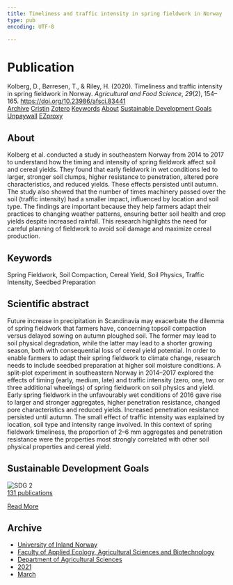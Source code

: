 ```yaml
---
title: Timeliness and traffic intensity in spring fieldwork in Norway
type: pub
encoding: UTF-8

---
```

<h1>Publication</h1>
<article id="csl-bib-container-KHN4UBVV" class="csl-bib-container">
  <div class="csl-bib-body"> <div class="csl-entry">Kolberg, D., Børresen, T., &#38; Riley, H. (2020). Timeliness and traffic intensity in spring fieldwork in Norway. <i>Agricultural and Food Science</i>, <i>29</i>(2), 154–165. <a href="https://doi.org/10.23986/afsci.83441">https://doi.org/10.23986/afsci.83441</a></div> </div>
  <div class="csl-bib-buttons">
    <a href="#taxonomy-article-KHN4UBVV" alt="archive" class="csl-bib-button">Archive</a>
    <a href="https://app.cristin.no/results/show.jsf?id=1900126" alt="Cristin" class="csl-bib-button">Cristin</a>
    <a href="http://zotero.org/groups/5881554/items/KHN4UBVV" alt="Zotero" class="csl-bib-button">Zotero</a>
    <a href="#keywords-article-KHN4UBVV" alt="keywords" class="csl-bib-button">Keywords</a>
    <a href="#about-article-KHN4UBVV" alt="about_pub" class="csl-bib-button">About</a>
    <a href="#sdg-article-KHN4UBVV" alt="sdg" class="csl-bib-button">Sustainable Development Goals</a>
    <a href="https://journal.fi/afs/article/download/83441/53137" alt="Unpaywall" class="csl-bib-button">Unpaywall</a>
    <a href="https://journal.fi/afs/article/download/83441/53137" alt="EZproxy" class="csl-bib-button">EZproxy</a>
  </div>
  <div id="csl-bib-meta-container-KHN4UBVV"></div>
</article>
<div id="csl-bib-meta-KHN4UBVV" class="csl-bib-meta">
  <article id="about-article-KHN4UBVV" class="about_pub-article">
    <h1>About</h1>
    Kolberg et al. conducted a study in southeastern Norway from 2014 to 2017 to understand how the timing and intensity of spring fieldwork affect soil and cereal yields. They found that early fieldwork in wet conditions led to larger, stronger soil clumps, higher resistance to penetration, altered pore characteristics, and reduced yields. These effects persisted until autumn. The study also showed that the number of times machinery passed over the soil (traffic intensity) had a smaller impact, influenced by location and soil type. The findings are important because they help farmers adapt their practices to changing weather patterns, ensuring better soil health and crop yields despite increased rainfall. This research highlights the need for careful planning of fieldwork to avoid soil damage and maximize cereal production.
  </article>
  <article id="keywords-article-KHN4UBVV" class="keywords-article">
    <h1>Keywords</h1>
    Spring Fieldwork, Soil Compaction, Cereal Yield, Soil Physics, Traffic Intensity, Seedbed Preparation
  </article>
  <article id="abstract-article-KHN4UBVV" class="abstract-article">
    <h1>Scientific abstract</h1>
    Future increase in precipitation in Scandinavia may exacerbate the dilemma of spring fieldwork that farmers have, concerning topsoil compaction versus delayed sowing on autumn ploughed soil. The former may lead to soil physical degradation, while the latter may lead to a shorter growing season, both with consequential loss of cereal yield potential. In order to enable farmers to adapt their spring fieldwork to climate change, research needs to include seedbed preparation at higher soil moisture conditions. A split-plot experiment in southeastern Norway in 2014–2017 explored the effects of timing (early, medium, late) and traffic intensity (zero, one, two or three additional wheelings) of spring fieldwork on soil physics and yield. Early spring fieldwork in the unfavourably wet conditions of 2016 gave rise to larger and stronger aggregates, higher penetration resistance, changed pore characteristics and reduced yields. Increased penetration resistance persisted until autumn. The small effect of traffic intensity was explained by location, soil type and intensity range involved. In this context of spring fieldwork timeliness, the proportion of 2–6 mm aggregates and penetration resistance were the properties most strongly correlated with other soil physical properties and cereal yield.
  </article>
  <article id="sdg-article-KHN4UBVV" class="sdg-article">
    <h1>Sustainable Development Goals</h1>
    <div class="sdg-container"><div id="sdg2" class="sdg">
        <img src="{{< params subfolder >}}images/sdg/sdg02_en.png" class="image" alt="SDG 2">
        <div class="sdg-overlay">
          <a href="{{< params subfolder >}}en/archive/?sdg=2#archive" class="sdg-publication-count"><span>131</span> publications</a>
          <p><a href="https://sdgs.un.org/goals/goal2" class="sdg-read-more">Read More</a></p>
        </div>
      </div></div>
  </article>
  <article id="taxonomy-article-KHN4UBVV" class="taxonomy-article">
    <h1>Archive</h1>
    <ul>
      <li><a href="{{< params subfolder >}}en/archive/?key=3DCRN523">University of Inland Norway</a></li>
      <li><a href="{{< params subfolder >}}en/archive/?key=T77LXH6D">Faculty of Applied Ecology, Agricultural Sciences and Biotechnology</a></li>
      <li><a href="{{< params subfolder >}}en/archive/?key=SSN4QLEC">Department of Agricultural Sciences</a></li>
      <li><a href="{{< params subfolder >}}en/archive/?key=LRBGYVJB">2021</a></li>
      <li><a href="{{< params subfolder >}}en/archive/?key=7RLFHKRD">March</a></li>
    </ul>
  </article>
</div>
